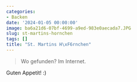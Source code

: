 ```yaml
---
categories:
- Backen
date: '2024-01-05 00:00:00'
image: ba6a21d6-07bf-4699-a9ed-983e0aecada7.JPG
slug: st-martins-hornchen
tags: []
title: "St. Martins H\xF6rnchen"
---
```



> Wo gefunden? Im Internet.

Guten Appetit! :)